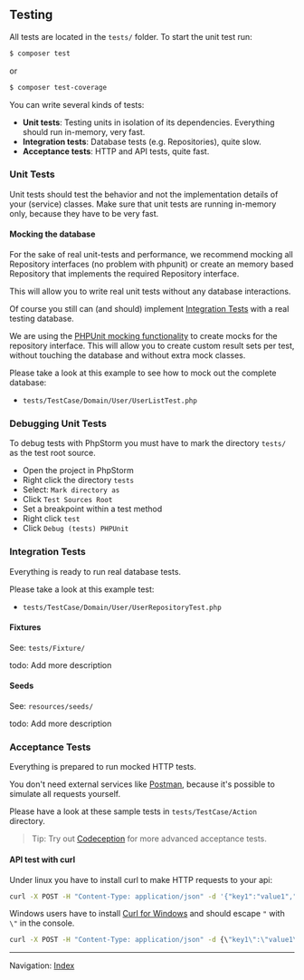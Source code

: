 ## Testing

All tests are located in the `tests/` folder. To start the unit test run:

``` bash
$ composer test
```

or

``` bash
$ composer test-coverage
```

You can write several kinds of tests:

* **Unit tests**: Testing units in isolation of its dependencies. Everything should run in-memory, very fast.
* **Integration tests**: Database tests (e.g. Repositories), quite slow.
* **Acceptance tests**: HTTP and API tests, quite fast.

### Unit Tests

Unit tests should test the behavior and not the implementation details of your (service) classes.
Make sure that unit tests are running in-memory only, because they have to be very fast. 

#### Mocking the database

For the sake of real unit-tests and performance, we recommend mocking all Repository interfaces 
(no problem with phpunit) or create an memory based Repository that implements the
required Repository interface.

This will allow you to write real unit tests without any database interactions. 

Of course you still can (and should) implement [Integration Tests](#integration-tests) 
with a real testing database.

We are using the [PHPUnit mocking functionality](https://phpunit.de/manual/current/en/test-doubles.html)
to create mocks for the repository interface. This will allow you to create custom result sets per test,
without touching the database and without extra mock classes.

Please take a look at this example to see how to mock out the complete database:

* `tests/TestCase/Domain/User/UserListTest.php`

### Debugging Unit Tests

To debug tests with PhpStorm you must have to mark the directory `tests/` 
as the test root source.

* Open the project in PhpStorm
* Right click the directory `tests` 
* Select: `Mark directory as`
* Click `Test Sources Root`
* Set a breakpoint within a test method
* Right click `test`
* Click `Debug (tests) PHPUnit`

### Integration Tests

Everything is ready to run real database tests.

Please take a look at this example test:

* `tests/TestCase/Domain/User/UserRepositoryTest.php`

#### Fixtures

See: `tests/Fixture/`

todo: Add more description

#### Seeds

See: `resources/seeds/`

todo: Add more description

### Acceptance Tests

Everything is prepared to run mocked HTTP tests. 

You don't need external services like [Postman](https://www.getpostman.com/), 
because it's possible to simulate all requests yourself.

Please have a look at these sample tests in `tests/TestCase/Action` directory.

> Tip: Try out [Codeception](https://codeception.com/) for more advanced acceptance tests.

#### API test with curl

Under linux you have to install curl to make HTTP requests to your api:

```bash
curl -X POST -H "Content-Type: application/json" -d '{"key1":"value1","key2":"value2"}' http://localhost:8080
```

Windows users have to install [Curl for Windows](https://curl.haxx.se/windows/)
and should escape `"` with `\"` in the console.

```cmd
curl -X POST -H "Content-Type: application/json" -d {\"key1\":\"value1\"} http://localhost:8080
```

<hr>

Navigation: [Index](readme.md)
